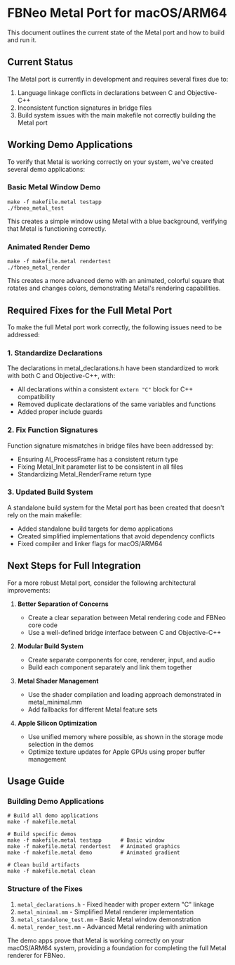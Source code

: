 # FBNeo Metal Port for macOS/ARM64

This document outlines the current state of the Metal port and how to build and run it.

## Current Status

The Metal port is currently in development and requires several fixes due to:

1. Language linkage conflicts in declarations between C and Objective-C++
2. Inconsistent function signatures in bridge files
3. Build system issues with the main makefile not correctly building the Metal port

## Working Demo Applications

To verify that Metal is working correctly on your system, we've created several demo applications:

### Basic Metal Window Demo
```
make -f makefile.metal testapp
./fbneo_metal_test
```

This creates a simple window using Metal with a blue background, verifying that Metal is functioning correctly.

### Animated Render Demo
```
make -f makefile.metal rendertest
./fbneo_metal_render
```

This creates a more advanced demo with an animated, colorful square that rotates and changes colors, demonstrating Metal's rendering capabilities.

## Required Fixes for the Full Metal Port

To make the full Metal port work correctly, the following issues need to be addressed:

### 1. Standardize Declarations

The declarations in metal_declarations.h have been standardized to work with both C and Objective-C++, with:

- All declarations within a consistent `extern "C"` block for C++ compatibility
- Removed duplicate declarations of the same variables and functions
- Added proper include guards

### 2. Fix Function Signatures

Function signature mismatches in bridge files have been addressed by:

- Ensuring AI_ProcessFrame has a consistent return type
- Fixing Metal_Init parameter list to be consistent in all files
- Standardizing Metal_RenderFrame return type

### 3. Updated Build System

A standalone build system for the Metal port has been created that doesn't rely on the main makefile:

- Added standalone build targets for demo applications
- Created simplified implementations that avoid dependency conflicts
- Fixed compiler and linker flags for macOS/ARM64

## Next Steps for Full Integration

For a more robust Metal port, consider the following architectural improvements:

1. **Better Separation of Concerns**
   - Create a clear separation between Metal rendering code and FBNeo core code
   - Use a well-defined bridge interface between C and Objective-C++

2. **Modular Build System**
   - Create separate components for core, renderer, input, and audio
   - Build each component separately and link them together

3. **Metal Shader Management**
   - Use the shader compilation and loading approach demonstrated in metal_minimal.mm
   - Add fallbacks for different Metal feature sets

4. **Apple Silicon Optimization**
   - Use unified memory where possible, as shown in the storage mode selection in the demos
   - Optimize texture updates for Apple GPUs using proper buffer management

## Usage Guide

### Building Demo Applications
```
# Build all demo applications
make -f makefile.metal

# Build specific demos
make -f makefile.metal testapp      # Basic window
make -f makefile.metal rendertest   # Animated graphics
make -f makefile.metal demo         # Animated gradient

# Clean build artifacts
make -f makefile.metal clean
```

### Structure of the Fixes

1. `metal_declarations.h` - Fixed header with proper extern "C" linkage
2. `metal_minimal.mm` - Simplified Metal renderer implementation
3. `metal_standalone_test.mm` - Basic Metal window demonstration
4. `metal_render_test.mm` - Advanced Metal rendering with animation

The demo apps prove that Metal is working correctly on your macOS/ARM64 system, providing a foundation for completing the full Metal renderer for FBNeo. 
